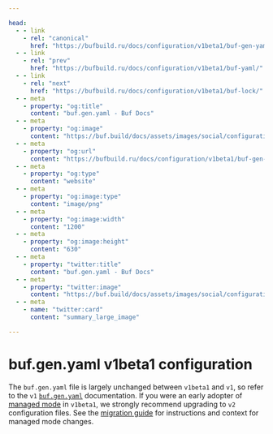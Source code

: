 ```yaml
---

head:
  - - link
    - rel: "canonical"
      href: "https://bufbuild.ru/docs/configuration/v1beta1/buf-gen-yaml/"
  - - link
    - rel: "prev"
      href: "https://bufbuild.ru/docs/configuration/v1beta1/buf-yaml/"
  - - link
    - rel: "next"
      href: "https://bufbuild.ru/docs/configuration/v1beta1/buf-lock/"
  - - meta
    - property: "og:title"
      content: "buf.gen.yaml - Buf Docs"
  - - meta
    - property: "og:image"
      content: "https://buf.build/docs/assets/images/social/configuration/v1beta1/buf-gen-yaml.png"
  - - meta
    - property: "og:url"
      content: "https://bufbuild.ru/docs/configuration/v1beta1/buf-gen-yaml/"
  - - meta
    - property: "og:type"
      content: "website"
  - - meta
    - property: "og:image:type"
      content: "image/png"
  - - meta
    - property: "og:image:width"
      content: "1200"
  - - meta
    - property: "og:image:height"
      content: "630"
  - - meta
    - property: "twitter:title"
      content: "buf.gen.yaml - Buf Docs"
  - - meta
    - property: "twitter:image"
      content: "https://buf.build/docs/assets/images/social/configuration/v1beta1/buf-gen-yaml.png"
  - - meta
    - name: "twitter:card"
      content: "summary_large_image"

---
```


# buf.gen.yaml v1beta1 configuration

The `buf.gen.yaml` file is largely unchanged between `v1beta1` and `v1`, so refer to the `v1` [`buf.gen.yaml`](../../v1/buf-gen-yaml/) documentation. If you were an early adopter of [managed mode](../../../generate/managed-mode/) in `v1beta1`, we strongly recommend upgrading to `v2` configuration files. See the [migration guide](../../../migration-guides/migrate-v2-config-files/) for instructions and context for managed mode changes.
